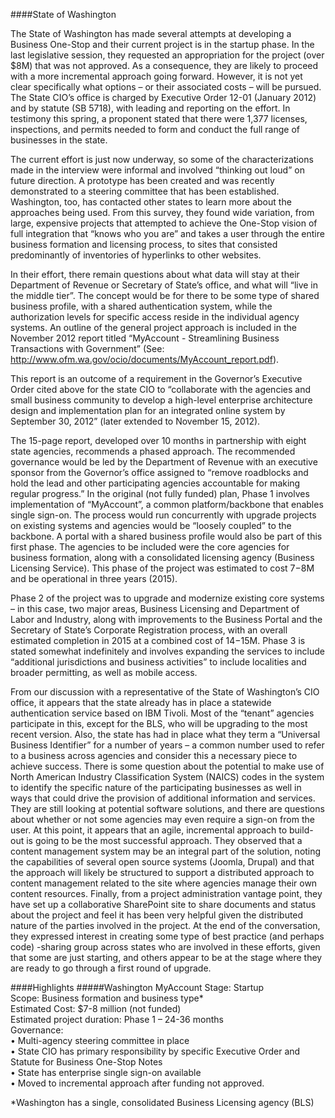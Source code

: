 ####State of Washington

The State of Washington has made several attempts at developing a Business One-Stop and their current project is in the startup phase.  In the last legislative session, they requested an appropriation for the project (over $8M) that was not approved.  As a consequence, they are likely to proceed with a more incremental approach going forward. However, it is not yet clear specifically what options – or their associated costs – will be pursued. The State CIO’s office is charged by Executive Order 12-01 (January 2012) and by statute (SB 5718), with leading and reporting on the effort.  In testimony this spring, a proponent stated that there were 1,377 licenses, inspections, and permits needed to form and conduct the full range of businesses in the state.  

The current effort is just now underway, so some of the characterizations made in the interview were informal and involved “thinking out loud” on future direction. A prototype has been created and was recently demonstrated to a steering committee that has been established. Washington, too, has contacted other states to learn more about the approaches being used.  From this survey, they found wide variation, from large, expensive projects that attempted to achieve the One-Stop vision of full integration that “knows who you are” and takes  a user through the entire business formation and licensing process, to sites that consisted predominantly of inventories of hyperlinks to other websites.

In their effort, there remain questions about what data will stay at their Department of Revenue or Secretary of State’s office, and what will “live in the middle tier”.  The concept would be for there to be some type of shared business profile, with a shared authentication system, while the authorization levels for specific access reside in the individual agency systems.  An outline of the general project approach is included in the November 2012 report titled “MyAccount - Streamlining Business Transactions with Government” (See: http://www.ofm.wa.gov/ocio/documents/MyAccount_report.pdf‎).

This report is an outcome of a requirement in the Governor’s Executive Order cited above for the state CIO to “collaborate with the agencies and small business community to develop a high-level enterprise architecture design and implementation plan for an integrated online system by September 30, 2012” (later extended to November 15, 2012). 

The 15-page report, developed over 10 months in partnership with eight state agencies, recommends a phased approach. The recommended governance would be led by the Department of Revenue with an executive sponsor from the Governor’s office assigned to “remove roadblocks and hold the lead and other participating agencies accountable for making regular progress.” In the original (not fully funded) plan, Phase 1 involves implementation of “MyAccount”, a common platform/backbone that enables single sign-on.  The process would run concurrently with upgrade projects on existing systems and agencies would be “loosely coupled” to the backbone. A portal with a shared business profile would also be part of this first phase. The agencies to be included were the core agencies for business formation, along with a consolidated licensing agency (Business Licensing Service).  This phase of the project was estimated to cost $7-$8M and be operational in three years (2015).

Phase 2 of the project was to upgrade and modernize existing core systems – in this case, two major areas, Business Licensing and Department of Labor and Industry, along with improvements to the Business Portal and the Secretary of State’s Corporate Registration process, with an overall estimated completion in 2015 at a combined cost of $14-$15M. Phase 3 is stated somewhat indefinitely and involves expanding the services to include “additional jurisdictions and business activities” to include localities and broader permitting, as well as mobile access.

From our discussion with a representative of the State of Washington’s CIO office, it appears that the state already has in place a statewide authentication service based on IBM Tivoli. Most of the “tenant” agencies participate in this, except for the BLS, who will be upgrading to the most recent version. Also, the state has had in place what they term a “Universal Business Identifier” for a number of years – a common number used to refer to a business across agencies and consider this a necessary piece to achieve success. There is some question about the potential to make use of North American Industry Classification System (NAICS) codes in the system to identify the specific nature of the participating businesses as well in ways that could drive the provision of additional information and services. They are still looking at potential software solutions, and there are questions about whether or not some agencies may even require a sign-on from the user.  At this point, it appears that an agile, incremental approach to build-out is going to be the most successful approach. They observed that a content management system may be an integral part of the solution, noting the capabilities of several open source systems (Joomla, Drupal) and that the approach will likely be structured to support a distributed approach to content management related to the site where agencies manage their own content resources. Finally, from a project administration vantage point, they have set up a collaborative SharePoint site to share documents and status about the project and feel it has been very helpful given the distributed nature of the parties involved in the project.  At the end of the conversation, they expressed interest in creating some type of best practice (and perhaps code) -sharing group across states who are involved in these efforts, given that some are just starting, and others appear to be at the stage where they are ready to go through a first round of upgrade.


####Highlights
#####Washington MyAccount
Stage: Startup  
Scope: Business formation and business type*  
Estimated Cost: $7-8 million (not funded)  
Estimated project duration: Phase 1 – 24-36 months  
Governance:  
•	Multi-agency steering committee in place  
•	State CIO has primary responsibility by specific Executive Order and Statute for Business One-Stop
Notes  
•	State has enterprise single sign-on available   
•	Moved to incremental approach after funding not approved.  

*Washington has a single, consolidated Business Licensing agency (BLS)





